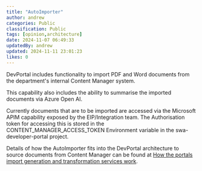 ```yaml
---
title: "AutoImporter"
author: andrew
categories: Public
classification: Public
tags: [opinion,architecture]
date: 2024-11-07 06:49:33 
updatedBy: andrew
updated: 2024-11-11 23:01:23 
likes: 0
---
```


DevPortal includes functionality to import PDF and Word documents from the department's internal Content Manager system.

This capability also includes the ability to summarise the imported documents via Azure Open AI.

Currently documents that are to be imported are accessed via the Microsoft APIM capability exposed by the EIP/Integration team. The Authorisation token for accessing this is stored in the CONTENT_MANAGER_ACCESS_TOKEN Environment variable in the swa-developer-portal project.

Details of how the AutoImporter fits into the DevPortal architecture to source documents from Content Manager can be found at [How the portals import generation and transformation services work](https://ambitious-pond-0f5283f00-dev.eastasia.3.azurestaticapps.net/public/How_the_portals_import_generation_and_transformation_services_work/).
